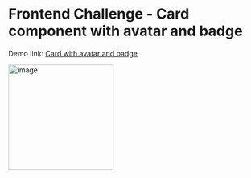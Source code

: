 # Frontend Challenge - Card component with avatar and badge

Demo link: [Card with avatar and badge](https://frontendchallengereactlogoanimation.netlify.app)

<img width="209" alt="image" src="https://user-images.githubusercontent.com/52371453/222539719-478fbde0-0d87-4e2a-bbe4-23f8f55bedd9.png">
